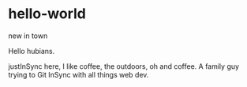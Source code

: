 # hello-world
new in town

Hello hubians.

justInSync here, I like coffee, the outdoors, oh and coffee. A family guy trying to Git InSync with all things web dev.

